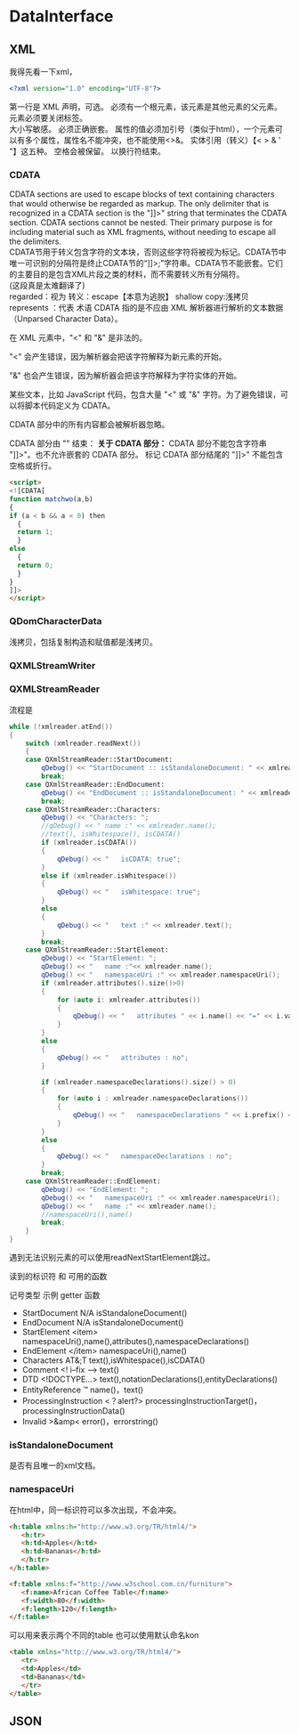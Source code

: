 # DataInterface

## XML

我得先看一下xml，

```xml
<?xml version="1.0" encoding="UTF-8"?>
```

第一行是 XML 声明，可选。
必须有一个根元素，该元素是其他元素的父元素。  
元素必须要关闭标签。  
大小写敏感。
必须正确嵌套。
属性的值必须加引号（类似于html），一个元素可以有多个属性，属性名不能冲突，也不能使用<>&。
实体引用（转义）【< > & ' "】这五种。
空格会被保留。
以换行符结束。

### CDATA

CDATA sections are used to escape blocks of text containing characters that would otherwise be regarded as markup. The only delimiter that is recognized in a CDATA section is the "]]&gt;" string that terminates the CDATA section. CDATA sections cannot be nested. Their primary purpose is for including material such as XML fragments, without needing to escape all the delimiters.  
CDATA节用于转义包含字符的文本块，否则这些字符将被视为标记。CDATA节中唯一可识别的分隔符是终止CDATA节的“]]>;”字符串。CDATA节不能嵌套。它们的主要目的是包含XML片段之类的材料，而不需要转义所有分隔符。  
(这段真是太难翻译了)  
regarded：视为
转义：escape【本意为逃脱】
shallow copy:浅拷贝
represents ：代表
术语 CDATA 指的是不应由 XML 解析器进行解析的文本数据（Unparsed Character Data）。

在 XML 元素中，"<" 和 "&" 是非法的。

"<" 会产生错误，因为解析器会把该字符解释为新元素的开始。

"&" 也会产生错误，因为解析器会把该字符解释为字符实体的开始。

某些文本，比如 JavaScript 代码，包含大量 "<" 或 "&" 字符。为了避免错误，可以将脚本代码定义为 CDATA。

CDATA 部分中的所有内容都会被解析器忽略。

CDATA 部分由 "<![CDATA[" 开始，由 "]]>" 结束：
**关于 CDATA 部分：**
CDATA 部分不能包含字符串 "]]>"。也不允许嵌套的 CDATA 部分。
标记 CDATA 部分结尾的 "]]>" 不能包含空格或折行。

```html
<script>
<![CDATA[
function matchwo(a,b)
{
if (a < b && a < 0) then
  {
  return 1;
  }
else
  {
  return 0;
  }
}
]]>
</script>
```

### QDomCharacterData

浅拷贝，包括复制构造和赋值都是浅拷贝。

### QXMLStreamWriter

### QXMLStreamReader

流程是

```C++
while (!xmlreader.atEnd())
{
    switch (xmlreader.readNext())
    {
    case QXmlStreamReader::StartDocument:
        qDebug() << "StartDocument :: isStandaloneDocument: " << xmlreader.isStandaloneDocument();
        break;
    case QXmlStreamReader::EndDocument:
        qDebug() << "EndDocument :: isStandaloneDocument: " << xmlreader.isStandaloneDocument();
        break;
    case QXmlStreamReader::Characters:
        qDebug() << "Characters: ";
        //qDebug() << " name :" << xmlreader.name();
        //text(), isWhitespace(), isCDATA()
        if (xmlreader.isCDATA())
        {
            qDebug() << "   isCDATA: true";
        }
        else if (xmlreader.isWhitespace())
        {
            qDebug() << "   isWhitespace: true";
        }
        else
        {
            qDebug() << "   text :" << xmlreader.text();
        }
        break;
    case QXmlStreamReader::StartElement:
        qDebug() << "StartElement: ";
        qDebug() << "   name :"<< xmlreader.name();
        qDebug() << "   namespaceUri :" << xmlreader.namespaceUri();
        if (xmlreader.attributes().size()>0)
        {
            for (auto i: xmlreader.attributes())
            {
                qDebug() << "   attributes " << i.name() << "=" << i.value();
            }
        }
        else
        {
            qDebug() << "   attributes : no";
        }

        if (xmlreader.namespaceDeclarations().size() > 0)
        {
            for (auto i : xmlreader.namespaceDeclarations())
            {
                qDebug() << "   namespaceDeclarations " << i.prefix() << i.namespaceUri();
            }
        }
        else
        {
            qDebug() << "   namespaceDeclarations : no";
        }
        break;
    case QXmlStreamReader::EndElement:
        qDebug() << "EndElement: ";
        qDebug() << "   namespaceUri :" << xmlreader.namespaceUri();
        qDebug() << "   name :" << xmlreader.name();
        //namespaceUri(),name()  
        break;
    }
}
```

遇到无法识别元素的可以使用readNextStartElement跳过。

读到的标识符 和 可用的函数

记号类型        示例            getter 函数

+ StartDocument           N/A             isStandaloneDocument()
+ EndDocument             N/A             isStandaloneDocument()  
+ StartElement            \<item>         namespaceUri(),name(),attributes(),namespaceDeclarations()  
+ EndElement              \</item>        namespaceUri(),name()  
+ Characters              AT&;T           text(),isWhitespace(),isCDATA()  
+ Comment                 <! i–fix -->    text()  
+ DTD                     <!DOCTYPE…>     text(),notationDeclarations(),entityDeclarations()  
+ EntityReference         &trade;         name()，text()  
+ ProcessingInstruction   <？alert?>      processingInstructionTarget()，processingInstructionData()  
+ Invalid                 >&amp<          error()，errorstring()  

### isStandaloneDocument

是否有且唯一的xml文档。

### namespaceUri

在html中，同一标识符可以多次出现，不会冲突。

```html
<h:table xmlns:h="http://www.w3.org/TR/html4/">
   <h:tr>
   <h:td>Apples</h:td>
   <h:td>Bananas</h:td>
   </h:tr>
</h:table>
```

```html
<f:table xmlns:f="http://www.w3school.com.cn/furniture">
   <f:name>African Coffee Table</f:name>
   <f:width>80</f:width>
   <f:length>120</f:length>
</f:table>
```

可以用来表示两个不同的table
也可以使用默认命名kon

```html
<table xmlns="http://www.w3.org/TR/html4/">
   <tr>
   <td>Apples</td>
   <td>Bananas</td>
   </tr>
</table>
```

## JSON

